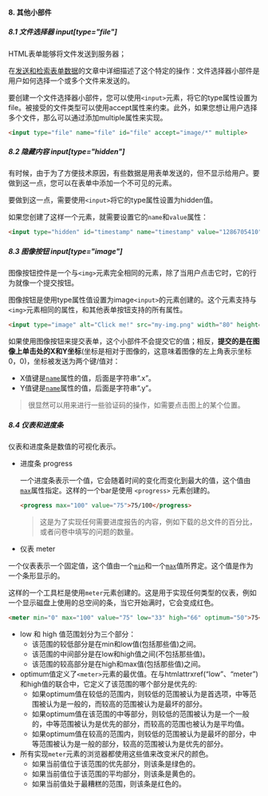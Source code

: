 #### 8. 其他小部件

##### 8.1 文件选择器  input[type="file"]

HTML表单能够将文件发送到服务器；

在[发送和检索表单数据](https://developer.mozilla.org/en-US/docs/Learn/Forms/Sending_and_retrieving_form_data)的文章中详细描述了这个特定的操作：文件选择器小部件是用户如何选择一个或多个文件来发送的。

要创建一个文件选择器小部件，您可以使用`<input>`元素，将它的type属性设置为file。被接受的文件类型可以使用accept属性来约束。此外，如果您想让用户选择多个文件，那么可以通过添加multiple属性来实现。

```html
<input type="file" name="file" id="file" accept="image/*" multiple>
```



##### 8.2 隐藏内容 input[type="hidden"]

有时候，由于为了方便技术原因，有些数据是用表单发送的，但不显示给用户。要做到这一点，您可以在表单中添加一个不可见的元素。

要做到这一点，需要使用`<input>`将它的type属性设置为hidden值。

如果您创建了这样一个元素，就需要设置它的`name`和`value`属性：

```html
<input type="hidden" id="timestamp" name="timestamp" value="1286705410">
```

##### 8.3 图像按钮 input[type="image"]

图像按钮控件是一个与`<img>`元素完全相同的元素，除了当用户点击它时，它的行为就像一个提交按钮。

图像按钮是使用type属性值设置为image`<input>`的元素创建的。这个元素支持与`<img>`元素相同的属性，和其他表单按钮支持的所有属性。

```html
<input type="image" alt="Click me!" src="my-img.png" width="80" height="30" />
```

如果使用图像按钮来提交表单，这个小部件不会提交它的值；相反，**提交的是在图像上单击处的X和Y坐标**(坐标是相对于图像的，这意味着图像的左上角表示坐标0，0)，坐标被发送为两个键/值对：

- X值键是[`name`](https://developer.mozilla.org/zh-CN/docs/Web/HTML/Element/Input#attr-name)属性的值，后面是字符串“.x”。
- Y值键是[`name`](https://developer.mozilla.org/zh-CN/docs/Web/HTML/Element/Input#attr-name)属性的值，后面是字符串“.y”。

> 很显然可以用来进行一些验证码的操作，如需要点击图上的某个位置。

##### 8.4 仪表和进度条

仪表和进度条是数值的可视化表示。

- 进度条 progress

  一个进度条表示一个值，它会随着时间的变化而变化到最大的值，这个值由[`max`](https://developer.mozilla.org/zh-CN/docs/Web/HTML/Element/progress#attr-max)属性指定。这样的一个bar是使用 `<progress>` 元素创建的。

  ```html
  <progress max="100" value="75">75/100</progress>
  ```

  > 这是为了实现任何需要进度报告的内容，例如下载的总文件的百分比，或者问卷中填写的问题的数量。

-  仪表 meter

  一个仪表表示一个固定值，这个值由一个[`min`](https://developer.mozilla.org/zh-CN/docs/Web/HTML/Element/meter#attr-min)和一个[`max`](https://developer.mozilla.org/zh-CN/docs/Web/HTML/Element/meter#attr-max)值所界定。这个值是作为一个条形显示的。

  这样的一个工具栏是使用`meter`元素创建的。这是用于实现任何类型的仪表，例如一个显示磁盘上使用的总空间的条，当它开始满时，它会变成红色。

  ```html
  <meter min="0" max="100" value="75" low="33" high="66" optimum="50">75</meter>
  ```

  - low 和 high 值范围划分为三个部分：
    - 该范围的较低部分是在min和low值(包括那些值)之间。
    - 该范围的中间部分是在low和high值之间(不包括那些值)。
    - 该范围的较高部分是在high和max值(包括那些值)之间。
  - optimum值定义了`<meter>`元素的最优值。在与htmlattrxref(“low”、“meter”)和high值的联合中，它定义了该范围的哪个部分是优先的:
    - 如果optimum值在较低的范围内，则较低的范围被认为是首选项，中等范围被认为是一般的，而较高的范围被认为是最坏的部分。
    - 如果optimum值在该范围的中等部分，则较低的范围被认为是一个一般的，中等范围被认为是优先的部分，而较高的范围也被认为是平均值。
    - 如果optimum值在较高的范围内，则较低的范围被认为是最坏的部分，中等范围被认为是一般的部分，较高的范围被认为是优先的部分。
  - 所有实现`meter`元素的浏览器都使用这些值来改变米尺的颜色。
    - 如果当前值位于该范围的优先部分，则该条是绿色的。
    - 如果当前值位于该范围的平均部分，则该条是黄色的。
    - 如果当前值处于最糟糕的范围，则该条是红色的。

